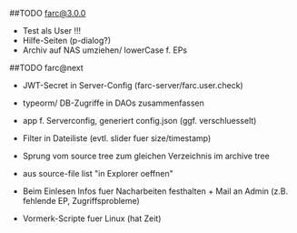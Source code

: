 ##TODO farc@3.0.0

* Test als User !!!
* Hilfe-Seiten (p-dialog?)
* Archiv auf NAS umziehen/ lowerCase f. EPs

##TODO farc@next

* JWT-Secret in Server-Config (farc-server/farc.user.check)

* typeorm/ DB-Zugriffe in DAOs zusammenfassen

* app f. Serverconfig, generiert config.json (ggf. verschluesselt)

* Filter in Dateiliste (evtl. slider fuer size/timestamp)

* Sprung vom source tree zum gleichen Verzeichnis im archive tree

* aus source-file list "in Explorer oeffnen"

* Beim Einlesen Infos fuer Nacharbeiten festhalten + Mail an Admin (z.B. fehlende EP, Zugriffsprobleme)

* Vormerk-Scripte fuer Linux (hat Zeit)
